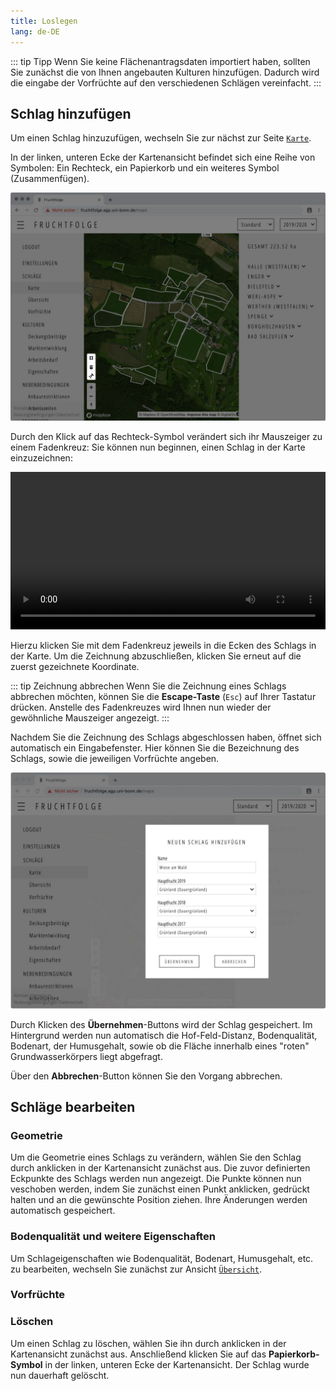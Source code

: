 ```yaml
---
title: Loslegen
lang: de-DE
---
```


::: tip Tipp 
Wenn Sie keine Flächenantragsdaten importiert haben, sollten Sie zunächst die von
Ihnen angebauten Kulturen hinzufügen. Dadurch wird die eingabe der Vorfrüchte auf
den verschiedenen Schlägen vereinfacht.
:::

## Schlag hinzufügen

Um einen Schlag hinzuzufügen, wechseln Sie zur nächst zur Seite [`Karte`](http://fruchtfolge.agp.uni-bonn.de/maps).

In der linken, unteren Ecke der Kartenansicht befindet sich eine Reihe von Symbolen:
Ein Rechteck, ein Papierkorb und ein weiteres Symbol (Zusammenfügen).

![Symbolleiste](../img/plots_icons.jpg)

Durch den Klick auf das Rechteck-Symbol verändert sich ihr Mauszeiger zu einem Fadenkreuz: Sie können nun beginnen, einen Schlag in der Karte einzuzeichnen:

<!-- ![Symbolleiste](../img/add_plot.gif) -->
<video id="add_plot" width="100%" height="auto" controls autoplay loop>
  <source src="../img/add_plot.webm" type="video/webm">
  <source src="../img/add_plot.mp4" type="video/mp4">
  Ihr Browser kann dieses Video nicht abspielen.
</video> 

Hierzu klicken Sie mit dem Fadenkreuz jeweils in die Ecken des Schlags in der Karte.
Um die Zeichnung abzuschließen, klicken Sie erneut auf die zuerst gezeichnete Koordinate.

::: tip Zeichnung abbrechen 
Wenn Sie die Zeichnung eines Schlags abbrechen möchten, können Sie die **Escape-Taste** (`Esc`) auf Ihrer Tastatur drücken. Anstelle des Fadenkreuzes wird Ihnen nun wieder
der gewöhnliche Mauszeiger angezeigt.
:::

Nachdem Sie die Zeichnung des Schlags abgeschlossen haben, öffnet sich automatisch
ein Eingabefenster. Hier können Sie die Bezeichnung des Schlags, sowie die jeweiligen Vorfrüchte angeben.

![Symbolleiste](../img/add_plot_dialogue.jpg)

Durch Klicken des **Übernehmen**-Buttons wird der Schlag gespeichert. Im Hintergrund werden nun automatisch die Hof-Feld-Distanz, Bodenqualität, Bodenart, der Humusgehalt, sowie ob die Fläche innerhalb eines "roten" Grundwasserkörpers liegt abgefragt.

Über den **Abbrechen**-Button können Sie den Vorgang abbrechen.

## Schläge bearbeiten
### Geometrie
Um die Geometrie eines Schlags zu verändern, wählen Sie den Schlag durch anklicken in der Kartenansicht zunächst aus. Die zuvor definierten Eckpunkte des Schlags werden nun angezeigt. Die Punkte können nun veschoben werden, indem Sie zunächst einen Punkt anklicken, gedrückt halten und an die gewünschte Position ziehen.
Ihre Änderungen werden automatisch gespeichert.


### Bodenqualität und weitere Eigenschaften
Um Schlageigenschaften wie Bodenqualität, Bodenart, Humusgehalt, etc. zu bearbeiten,
wechseln Sie zunächst zur Ansicht [`Übersicht`](http://fruchtfolge.agp.uni-bonn.de/overview). 


### Vorfrüchte

### Löschen
Um einen Schlag zu löschen, wählen Sie ihn durch anklicken in der Kartenansicht zunächst aus. Anschließend klicken Sie auf das **Papierkorb-Symbol** in der linken, unteren Ecke der Kartenansicht. Der Schlag wurde nun dauerhaft gelöscht.
